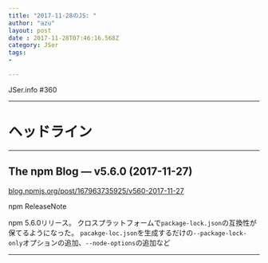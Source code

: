 ```yaml
---
title: "2017-11-28のJS: "
author: "azu"
layout: post
date : 2017-11-28T07:46:16.568Z
category: JSer
tags:
-

---
```


JSer.info #360

----

<h1 class="site-genre">ヘッドライン</h1>

----

## The npm Blog — v5.6.0 (2017-11-27)
[blog.npmjs.org/post/167963735925/v560-2017-11-27](http://blog.npmjs.org/post/167963735925/v560-2017-11-27 "The npm Blog — v5.6.0 (2017-11-27)")
<p class="jser-tags jser-tag-icon"><span class="jser-tag">npm</span> <span class="jser-tag">ReleaseNote</span></p>

npm 5.6.0リリース。
クロスプラットフォームで`package-lock.json`の互換性が保てるようになった。
`pacakge-loc.json`を生成するだけの`--package-lock-only`オプションの追加、`--node-options`の追加など


----
